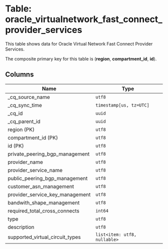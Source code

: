 # Table: oracle_virtualnetwork_fast_connect_provider_services

This table shows data for Oracle Virtual Network Fast Connect Provider Services.

The composite primary key for this table is (**region**, **compartment_id**, **id**).

## Columns

| Name          | Type          |
| ------------- | ------------- |
|_cq_source_name|`utf8`|
|_cq_sync_time|`timestamp[us, tz=UTC]`|
|_cq_id|`uuid`|
|_cq_parent_id|`uuid`|
|region (PK)|`utf8`|
|compartment_id (PK)|`utf8`|
|id (PK)|`utf8`|
|private_peering_bgp_management|`utf8`|
|provider_name|`utf8`|
|provider_service_name|`utf8`|
|public_peering_bgp_management|`utf8`|
|customer_asn_management|`utf8`|
|provider_service_key_management|`utf8`|
|bandwith_shape_management|`utf8`|
|required_total_cross_connects|`int64`|
|type|`utf8`|
|description|`utf8`|
|supported_virtual_circuit_types|`list<item: utf8, nullable>`|